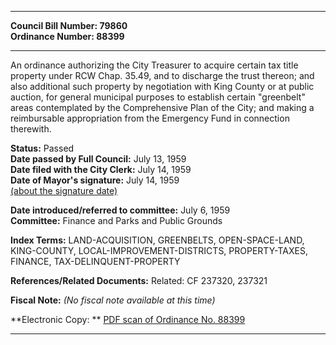 * * * * *  
  
**Council Bill Number: [](#h0)[](#h2)79860**   
**Ordinance Number: 88399**  
  
* * * * *  
  
An ordinance authorizing the City Treasurer to acquire certain tax title property under RCW Chap. 35.49, and to discharge the trust thereon; and also additional such property by negotiation with King County or at public auction, for general municipal purposes to establish certain "greenbelt" areas contemplated by the Comprehensive Plan of the City; and making a reimbursable appropriation from the Emergency Fund in connection therewith.  
  
**Status:** Passed   
**Date passed by Full Council:** July 13, 1959   
**Date filed with the City Clerk:** July 14, 1959   
**Date of Mayor's signature:** July 14, 1959   
[(about the signature date)](/~public/approvaldate.htm)   
  
  
**Date introduced/referred to committee:** July 6, 1959   
**Committee:** Finance and Parks and Public Grounds   
  
**Index Terms:** LAND-ACQUISITION, GREENBELTS, OPEN-SPACE-LAND, KING-COUNTY, LOCAL-IMPROVEMENT-DISTRICTS, PROPERTY-TAXES, FINANCE, TAX-DELINQUENT-PROPERTY  
  
**References/Related Documents:** Related: CF 237320, 237321  
  
**Fiscal Note:** *(No fiscal note available at this time)*  
  
**Electronic Copy: ** [PDF scan of Ordinance No. 88399](/~archives/Ordinances/Ord_88399.pdf)  
  
* * * * *  
